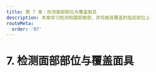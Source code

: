 ```yaml
---
title: 第 7 章：检测面部部位与覆盖面具
description: 本章学习检测和跟踪面部，并将面具覆盖的指定部位上
routeMeta:
  order: '07'
---
```


# 7. 检测面部部位与覆盖面具
